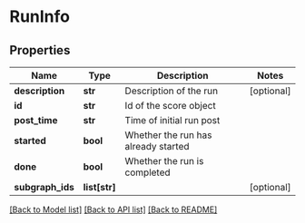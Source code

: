 # RunInfo

## Properties
Name | Type | Description | Notes
------------ | ------------- | ------------- | -------------
**description** | **str** | Description of the run | [optional] 
**id** | **str** | Id of the score object | 
**post_time** | **str** | Time of initial run post | 
**started** | **bool** | Whether the run has already started | 
**done** | **bool** | Whether the run is completed | 
**subgraph_ids** | **list[str]** |  | [optional] 

[[Back to Model list]](../README.md#documentation-for-models) [[Back to API list]](../README.md#documentation-for-api-endpoints) [[Back to README]](../README.md)


